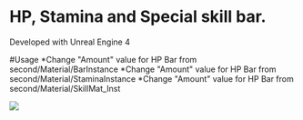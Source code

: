 # HP, Stamina and Special skill bar.

Developed with Unreal Engine 4

#Usage
*Change "Amount" value for HP Bar from second/Material/BarInstance
*Change "Amount" value for HP Bar from second/Material/StaminaInstance
*Change "Amount" value for HP Bar from second/Material/SkillMat_Inst

![](0fHBDcuI2O.gif)
